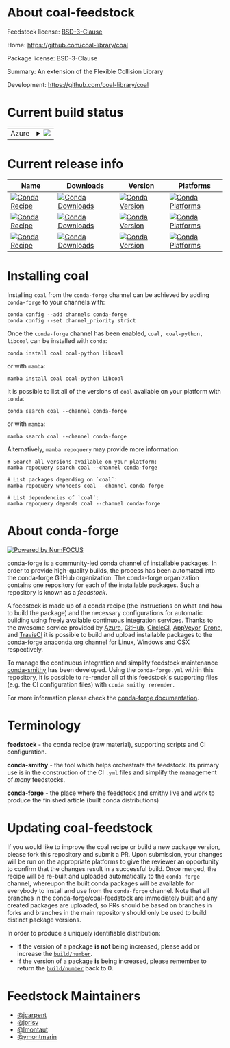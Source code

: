 About coal-feedstock
====================

Feedstock license: [BSD-3-Clause](https://github.com/conda-forge/coal-feedstock/blob/main/LICENSE.txt)

Home: https://github.com/coal-library/coal

Package license: BSD-3-Clause

Summary: An extension of the Flexible Collision Library

Development: https://github.com/coal-library/coal

Current build status
====================


<table>
    
  <tr>
    <td>Azure</td>
    <td>
      <details>
        <summary>
          <a href="https://dev.azure.com/conda-forge/feedstock-builds/_build/latest?definitionId=24024&branchName=main">
            <img src="https://dev.azure.com/conda-forge/feedstock-builds/_apis/build/status/coal-feedstock?branchName=main">
          </a>
        </summary>
        <table>
          <thead><tr><th>Variant</th><th>Status</th></tr></thead>
          <tbody><tr>
              <td>linux_64_python3.10.____cpython</td>
              <td>
                <a href="https://dev.azure.com/conda-forge/feedstock-builds/_build/latest?definitionId=24024&branchName=main">
                  <img src="https://dev.azure.com/conda-forge/feedstock-builds/_apis/build/status/coal-feedstock?branchName=main&jobName=linux&configuration=linux%20linux_64_python3.10.____cpython" alt="variant">
                </a>
              </td>
            </tr><tr>
              <td>linux_64_python3.11.____cpython</td>
              <td>
                <a href="https://dev.azure.com/conda-forge/feedstock-builds/_build/latest?definitionId=24024&branchName=main">
                  <img src="https://dev.azure.com/conda-forge/feedstock-builds/_apis/build/status/coal-feedstock?branchName=main&jobName=linux&configuration=linux%20linux_64_python3.11.____cpython" alt="variant">
                </a>
              </td>
            </tr><tr>
              <td>linux_64_python3.12.____cpython</td>
              <td>
                <a href="https://dev.azure.com/conda-forge/feedstock-builds/_build/latest?definitionId=24024&branchName=main">
                  <img src="https://dev.azure.com/conda-forge/feedstock-builds/_apis/build/status/coal-feedstock?branchName=main&jobName=linux&configuration=linux%20linux_64_python3.12.____cpython" alt="variant">
                </a>
              </td>
            </tr><tr>
              <td>linux_64_python3.9.____cpython</td>
              <td>
                <a href="https://dev.azure.com/conda-forge/feedstock-builds/_build/latest?definitionId=24024&branchName=main">
                  <img src="https://dev.azure.com/conda-forge/feedstock-builds/_apis/build/status/coal-feedstock?branchName=main&jobName=linux&configuration=linux%20linux_64_python3.9.____cpython" alt="variant">
                </a>
              </td>
            </tr><tr>
              <td>osx_64_python3.10.____cpython</td>
              <td>
                <a href="https://dev.azure.com/conda-forge/feedstock-builds/_build/latest?definitionId=24024&branchName=main">
                  <img src="https://dev.azure.com/conda-forge/feedstock-builds/_apis/build/status/coal-feedstock?branchName=main&jobName=osx&configuration=osx%20osx_64_python3.10.____cpython" alt="variant">
                </a>
              </td>
            </tr><tr>
              <td>osx_64_python3.11.____cpython</td>
              <td>
                <a href="https://dev.azure.com/conda-forge/feedstock-builds/_build/latest?definitionId=24024&branchName=main">
                  <img src="https://dev.azure.com/conda-forge/feedstock-builds/_apis/build/status/coal-feedstock?branchName=main&jobName=osx&configuration=osx%20osx_64_python3.11.____cpython" alt="variant">
                </a>
              </td>
            </tr><tr>
              <td>osx_64_python3.12.____cpython</td>
              <td>
                <a href="https://dev.azure.com/conda-forge/feedstock-builds/_build/latest?definitionId=24024&branchName=main">
                  <img src="https://dev.azure.com/conda-forge/feedstock-builds/_apis/build/status/coal-feedstock?branchName=main&jobName=osx&configuration=osx%20osx_64_python3.12.____cpython" alt="variant">
                </a>
              </td>
            </tr><tr>
              <td>osx_64_python3.9.____cpython</td>
              <td>
                <a href="https://dev.azure.com/conda-forge/feedstock-builds/_build/latest?definitionId=24024&branchName=main">
                  <img src="https://dev.azure.com/conda-forge/feedstock-builds/_apis/build/status/coal-feedstock?branchName=main&jobName=osx&configuration=osx%20osx_64_python3.9.____cpython" alt="variant">
                </a>
              </td>
            </tr><tr>
              <td>win_64_python3.10.____cpython</td>
              <td>
                <a href="https://dev.azure.com/conda-forge/feedstock-builds/_build/latest?definitionId=24024&branchName=main">
                  <img src="https://dev.azure.com/conda-forge/feedstock-builds/_apis/build/status/coal-feedstock?branchName=main&jobName=win&configuration=win%20win_64_python3.10.____cpython" alt="variant">
                </a>
              </td>
            </tr><tr>
              <td>win_64_python3.11.____cpython</td>
              <td>
                <a href="https://dev.azure.com/conda-forge/feedstock-builds/_build/latest?definitionId=24024&branchName=main">
                  <img src="https://dev.azure.com/conda-forge/feedstock-builds/_apis/build/status/coal-feedstock?branchName=main&jobName=win&configuration=win%20win_64_python3.11.____cpython" alt="variant">
                </a>
              </td>
            </tr><tr>
              <td>win_64_python3.12.____cpython</td>
              <td>
                <a href="https://dev.azure.com/conda-forge/feedstock-builds/_build/latest?definitionId=24024&branchName=main">
                  <img src="https://dev.azure.com/conda-forge/feedstock-builds/_apis/build/status/coal-feedstock?branchName=main&jobName=win&configuration=win%20win_64_python3.12.____cpython" alt="variant">
                </a>
              </td>
            </tr><tr>
              <td>win_64_python3.9.____cpython</td>
              <td>
                <a href="https://dev.azure.com/conda-forge/feedstock-builds/_build/latest?definitionId=24024&branchName=main">
                  <img src="https://dev.azure.com/conda-forge/feedstock-builds/_apis/build/status/coal-feedstock?branchName=main&jobName=win&configuration=win%20win_64_python3.9.____cpython" alt="variant">
                </a>
              </td>
            </tr>
          </tbody>
        </table>
      </details>
    </td>
  </tr>
</table>

Current release info
====================

| Name | Downloads | Version | Platforms |
| --- | --- | --- | --- |
| [![Conda Recipe](https://img.shields.io/badge/recipe-coal-green.svg)](https://anaconda.org/conda-forge/coal) | [![Conda Downloads](https://img.shields.io/conda/dn/conda-forge/coal.svg)](https://anaconda.org/conda-forge/coal) | [![Conda Version](https://img.shields.io/conda/vn/conda-forge/coal.svg)](https://anaconda.org/conda-forge/coal) | [![Conda Platforms](https://img.shields.io/conda/pn/conda-forge/coal.svg)](https://anaconda.org/conda-forge/coal) |
| [![Conda Recipe](https://img.shields.io/badge/recipe-coal--python-green.svg)](https://anaconda.org/conda-forge/coal-python) | [![Conda Downloads](https://img.shields.io/conda/dn/conda-forge/coal-python.svg)](https://anaconda.org/conda-forge/coal-python) | [![Conda Version](https://img.shields.io/conda/vn/conda-forge/coal-python.svg)](https://anaconda.org/conda-forge/coal-python) | [![Conda Platforms](https://img.shields.io/conda/pn/conda-forge/coal-python.svg)](https://anaconda.org/conda-forge/coal-python) |
| [![Conda Recipe](https://img.shields.io/badge/recipe-libcoal-green.svg)](https://anaconda.org/conda-forge/libcoal) | [![Conda Downloads](https://img.shields.io/conda/dn/conda-forge/libcoal.svg)](https://anaconda.org/conda-forge/libcoal) | [![Conda Version](https://img.shields.io/conda/vn/conda-forge/libcoal.svg)](https://anaconda.org/conda-forge/libcoal) | [![Conda Platforms](https://img.shields.io/conda/pn/conda-forge/libcoal.svg)](https://anaconda.org/conda-forge/libcoal) |

Installing coal
===============

Installing `coal` from the `conda-forge` channel can be achieved by adding `conda-forge` to your channels with:

```
conda config --add channels conda-forge
conda config --set channel_priority strict
```

Once the `conda-forge` channel has been enabled, `coal, coal-python, libcoal` can be installed with `conda`:

```
conda install coal coal-python libcoal
```

or with `mamba`:

```
mamba install coal coal-python libcoal
```

It is possible to list all of the versions of `coal` available on your platform with `conda`:

```
conda search coal --channel conda-forge
```

or with `mamba`:

```
mamba search coal --channel conda-forge
```

Alternatively, `mamba repoquery` may provide more information:

```
# Search all versions available on your platform:
mamba repoquery search coal --channel conda-forge

# List packages depending on `coal`:
mamba repoquery whoneeds coal --channel conda-forge

# List dependencies of `coal`:
mamba repoquery depends coal --channel conda-forge
```


About conda-forge
=================

[![Powered by
NumFOCUS](https://img.shields.io/badge/powered%20by-NumFOCUS-orange.svg?style=flat&colorA=E1523D&colorB=007D8A)](https://numfocus.org)

conda-forge is a community-led conda channel of installable packages.
In order to provide high-quality builds, the process has been automated into the
conda-forge GitHub organization. The conda-forge organization contains one repository
for each of the installable packages. Such a repository is known as a *feedstock*.

A feedstock is made up of a conda recipe (the instructions on what and how to build
the package) and the necessary configurations for automatic building using freely
available continuous integration services. Thanks to the awesome service provided by
[Azure](https://azure.microsoft.com/en-us/services/devops/), [GitHub](https://github.com/),
[CircleCI](https://circleci.com/), [AppVeyor](https://www.appveyor.com/),
[Drone](https://cloud.drone.io/welcome), and [TravisCI](https://travis-ci.com/)
it is possible to build and upload installable packages to the
[conda-forge](https://anaconda.org/conda-forge) [anaconda.org](https://anaconda.org/)
channel for Linux, Windows and OSX respectively.

To manage the continuous integration and simplify feedstock maintenance
[conda-smithy](https://github.com/conda-forge/conda-smithy) has been developed.
Using the ``conda-forge.yml`` within this repository, it is possible to re-render all of
this feedstock's supporting files (e.g. the CI configuration files) with ``conda smithy rerender``.

For more information please check the [conda-forge documentation](https://conda-forge.org/docs/).

Terminology
===========

**feedstock** - the conda recipe (raw material), supporting scripts and CI configuration.

**conda-smithy** - the tool which helps orchestrate the feedstock.
                   Its primary use is in the construction of the CI ``.yml`` files
                   and simplify the management of *many* feedstocks.

**conda-forge** - the place where the feedstock and smithy live and work to
                  produce the finished article (built conda distributions)


Updating coal-feedstock
=======================

If you would like to improve the coal recipe or build a new
package version, please fork this repository and submit a PR. Upon submission,
your changes will be run on the appropriate platforms to give the reviewer an
opportunity to confirm that the changes result in a successful build. Once
merged, the recipe will be re-built and uploaded automatically to the
`conda-forge` channel, whereupon the built conda packages will be available for
everybody to install and use from the `conda-forge` channel.
Note that all branches in the conda-forge/coal-feedstock are
immediately built and any created packages are uploaded, so PRs should be based
on branches in forks and branches in the main repository should only be used to
build distinct package versions.

In order to produce a uniquely identifiable distribution:
 * If the version of a package **is not** being increased, please add or increase
   the [``build/number``](https://docs.conda.io/projects/conda-build/en/latest/resources/define-metadata.html#build-number-and-string).
 * If the version of a package **is** being increased, please remember to return
   the [``build/number``](https://docs.conda.io/projects/conda-build/en/latest/resources/define-metadata.html#build-number-and-string)
   back to 0.

Feedstock Maintainers
=====================

* [@jcarpent](https://github.com/jcarpent/)
* [@jorisv](https://github.com/jorisv/)
* [@lmontaut](https://github.com/lmontaut/)
* [@ymontmarin](https://github.com/ymontmarin/)


